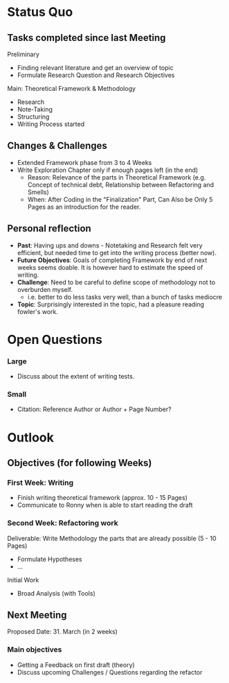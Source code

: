# Status Quo
## Tasks completed since last Meeting
Preliminary
- Finding relevant literature and get an overview of topic
- Formulate Research Question and Research Objectives

Main: Theoretical Framework & Methodology
- Research
- Note-Taking
- Structuring
- Writing Process started

## Changes & Challenges
- Extended Framework phase from 3 to 4 Weeks
- Write Exploration Chapter only if enough pages left (in the end)
	- Reason: Relevance of the parts in Theoretical Framework (e.g. Concept of technical debt, Relationship between Refactoring and Smells)
	- When: After Coding in the "Finalization" Part, Can Also be Only 5 Pages as an introduction for the reader.

## Personal reflection
- **Past**: Having ups and downs - Notetaking and Research felt very efficient, but needed time to get into the writing process (better now).
- **Future Objectives**: Goals of completing Framework by end of next weeks seems doable. It is however hard to estimate the speed of writing.
- **Challenge**: Need to be careful to define scope of methodology not to overburden myself.
	- i.e. better to do less tasks very well, than a bunch of tasks mediocre
- **Topic**: Surprisingly interested in the topic, had a pleasure reading fowler's work.

# Open Questions
### Large
- Discuss about the extent of writing tests.

### Small
- Citation: Reference Author or Author + Page Number?

# Outlook
## Objectives (for following Weeks)
### First Week: Writing
- Finish writing theoretical framework (approx. 10 - 15 Pages)
- Communicate to Ronny when is able to start reading the draft

### Second Week: Refactoring work
Deliverable: Write Methodology the parts that are already possible (5 - 10 Pages)
- Formulate Hypotheses
- ...

Initial Work
- Broad Analysis (with Tools)

## Next Meeting
Proposed Date: 31. March (in 2 weeks)

### Main objectives
- Getting a Feedback on first draft (theory) 
- Discuss upcoming Challenges / Questions regarding the refactor
